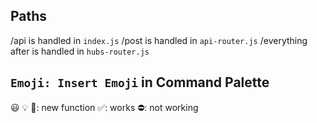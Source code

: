 ## Paths

/api is handled in `index.js`
    /post is handled in `api-router.js`
        /everything after is handled in `hubs-router.js`

## `Emoji: Insert Emoji` in Command Palette
😃
💡
🐝: new function
✅: works
⛔: not working

